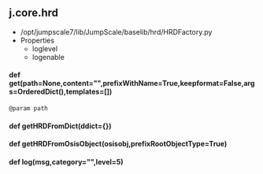 ## j.core.hrd

- /opt/jumpscale7/lib/JumpScale/baselib/hrd/HRDFactory.py
- Properties
    - loglevel
    - logenable

#### def get(path=None,content="",prefixWithName=True,keepformat=False,args=OrderedDict(),templates=[]) 

    @param path

#### def getHRDFromDict(ddict=\{\}) 

    

#### def getHRDFromOsisObject(osisobj,prefixRootObjectType=True) 

    

#### def log(msg,category="",level=5) 

    

